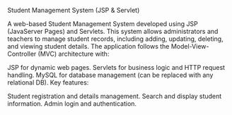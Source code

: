 Student Management System (JSP & Servlet)

A web-based Student Management System developed using JSP (JavaServer Pages) and Servlets. This system allows administrators and teachers to manage student records, including adding, updating, deleting, and viewing student details. The application follows the Model-View-Controller (MVC) architecture with:

JSP for dynamic web pages.
Servlets for business logic and HTTP request handling.
MySQL for database management (can be replaced with any relational DB).
Key features:

Student registration and details management.
Search and display student information.
Admin login and authentication.
